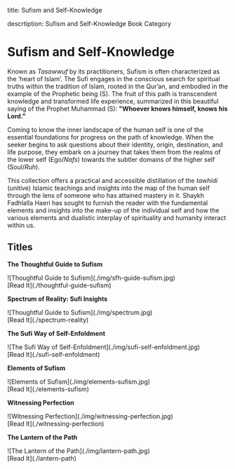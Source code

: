 title: Sufism and Self-Knowledge

descrtiption: Sufism and Self-Knowledge Book Category

# Sufism and Self-Knowledge

Known as _Tasawwuf_ by its practitioners, Sufism is often characterized as the ‘heart of Islam’. The Sufi engages in the conscious search for spiritual truths within the tradition of Islam, rooted in the Qur’an, and embodied in the example of the Prophetic being (S). The fruit of this path is transcendent knowledge and transformed life experience, summarized in this beautiful saying of the Prophet Muhammad (S): **"Whoever knows himself, knows his Lord."**

Coming to know the inner landscape of the human self is one of the essential foundations for progress on the path of knowledge. When the seeker begins to ask questions about their identity, origin, destination, and life purpose, they embark on a journey that takes them from the realms of the lower self (Ego/_Nafs_) towards the subtler domains of the higher self (Soul/_Ruh_). 

This collection offers a practical and accessible distillation of the _tawhidi_ (unitive) Islamic teachings and insights into the map of the human self through the lens of someone who has attained mastery in it. Shaykh Fadhlalla Haeri has sought to furnish the reader with the fundamental elements and insights into the make-up of the individual self and how the various elements and dualistic interplay of spirituality and humanity interact within us.

## Titles

<div markdown="1" class="card book sidebar center gemoji center-content">

**The Thoughtful Guide to Sufism**

<div markdown="2" class="book-image">
![Thoughtful Guide to Sufism](./img/sfh-guide-sufism.jpg)
</div>

<div markdown="3" class="book-link">
[Read It](./thoughtful-guide-sufism)
</div>

</div>

<div markdown="1" class="card book sidebar center gemoji center-content">

**Spectrum of Reality: Sufi Insights**

<div markdown="2" class="book-image">
![Thoughtful Guide to Sufism](./img/spectrum.jpg)
</div>

<div markdown="3" class="book-link">
[Read It](./spectrum-reality)
</div>

</div>

<div markdown="1" class="card book sidebar center gemoji center-content">

**The Sufi Way of Self-Enfoldment**

<div markdown="2" class="book-image">
![The Sufi Way of Self-Enfoldment](./img/sufi-self-enfoldment.jpg)
</div>

<div markdown="3" class="book-link">
[Read It](./sufi-self-enfoldment)
</div>

</div>

<div markdown="1" class="card book sidebar center gemoji center-content">

**Elements of Sufism**

<div markdown="2" class="book-image">
![Elements of Sufism](./img/elements-sufism.jpg)
</div>

<div markdown="3" class="book-link">
[Read It](./elements-sufism)
</div>

</div>

<div markdown="1" class="card book sidebar center gemoji center-content">

**Witnessing Perfection**

<div markdown="2" class="book-image">
![Witnessing Perfection](./img/witnessing-perfection.jpg)
</div>

<div markdown="3" class="book-link">
[Read It](./witnessing-perfection)
</div>

</div>

<div markdown="1" class="card book sidebar center gemoji center-content">

**The Lantern of the Path**

<div markdown="2" class="book-image">
![The Lantern of the Path](./img/lantern-path.jpg)
</div>

<div markdown="3" class="book-link">
[Read It](./lantern-path)
</div>

</div>